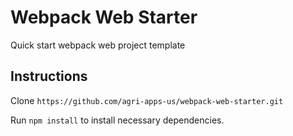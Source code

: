 # Webpack Web Starter

Quick start webpack web project template

## Instructions

Clone `https://github.com/agri-apps-us/webpack-web-starter.git`

Run `npm install` to install necessary dependencies.